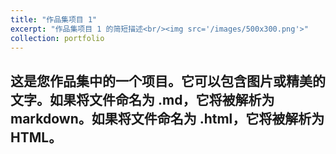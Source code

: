 ```yaml
---
title: "作品集项目 1"
excerpt: "作品集项目 1 的简短描述<br/><img src='/images/500x300.png'>"
collection: portfolio
---
```


这是您作品集中的一个项目。它可以包含图片或精美的文字。如果将文件命名为 .md，它将被解析为 markdown。如果将文件命名为 .html，它将被解析为 HTML。
---
